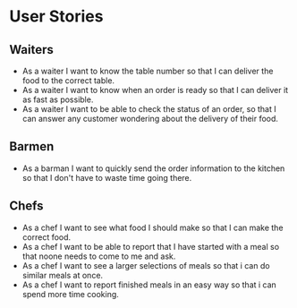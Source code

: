 # User Stories

## Waiters


 - As a waiter I want to know the table number so that I can deliver the food to the correct table.
 - As a waiter I want to know when an order is ready so that I can deliver it as fast as possible.
 - As a waiter I want to be able to check the status of an order, so that I can answer any customer wondering about the delivery of their food.

## Barmen

 - As a barman I want to quickly send the order information to the kitchen so that I don't have to waste time going there.

## Chefs

 - As a chef I want to see what food I should make so that I can make the correct food.
 - As a chef I want to be able to report that I have started with a meal so that noone needs to come to me and ask.
 - As a chef I want to see a larger selections of meals so that i can do similar meals at once.
 - As a chef I want to report finished meals in an easy way so that i can spend more time cooking.
